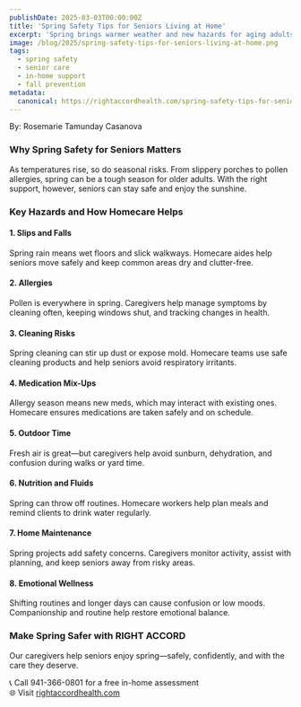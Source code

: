 ```yaml
---
publishDate: 2025-03-03T00:00:00Z
title: 'Spring Safety Tips for Seniors Living at Home'
excerpt: 'Spring brings warmer weather and new hazards for aging adults. From slippery walkways to allergy flare-ups, learn how homecare can protect seniors while helping them enjoy the season safely.'
image: /blog/2025/spring-safety-tips-for-seniors-living-at-home.png
tags:
  - spring safety
  - senior care
  - in-home support
  - fall prevention
metadata:
  canonical: https://rightaccordhealth.com/spring-safety-tips-for-seniors-living-at-home
---
```


By: Rosemarie Tamunday Casanova

### Why Spring Safety for Seniors Matters

As temperatures rise, so do seasonal risks. From slippery porches to pollen allergies, spring can be a tough season for older adults. With the right support, however, seniors can stay safe and enjoy the sunshine.

### Key Hazards and How Homecare Helps

#### 1. Slips and Falls
Spring rain means wet floors and slick walkways. Homecare aides help seniors move safely and keep common areas dry and clutter-free.

#### 2. Allergies
Pollen is everywhere in spring. Caregivers help manage symptoms by cleaning often, keeping windows shut, and tracking changes in health.

#### 3. Cleaning Risks
Spring cleaning can stir up dust or expose mold. Homecare teams use safe cleaning products and help seniors avoid respiratory irritants.

#### 4. Medication Mix-Ups
Allergy season means new meds, which may interact with existing ones. Homecare ensures medications are taken safely and on schedule.

#### 5. Outdoor Time
Fresh air is great—but caregivers help avoid sunburn, dehydration, and confusion during walks or yard time.

#### 6. Nutrition and Fluids
Spring can throw off routines. Homecare workers help plan meals and remind clients to drink water regularly.

#### 7. Home Maintenance
Spring projects add safety concerns. Caregivers monitor activity, assist with planning, and keep seniors away from risky areas.

#### 8. Emotional Wellness
Shifting routines and longer days can cause confusion or low moods. Companionship and routine help restore emotional balance.

### Make Spring Safer with RIGHT ACCORD

Our caregivers help seniors enjoy spring—safely, confidently, and with the care they deserve.

📞 Call 941-366-0801 for a free in-home assessment  
🌐 Visit [rightaccordhealth.com](https://rightaccordhealth.com)
